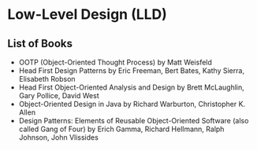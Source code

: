 # Low-Level Design (LLD)

## List of Books
- OOTP (Object-Oriented Thought Process) by Matt Weisfeld
- Head First Design Patterns by Eric Freeman, Bert Bates, Kathy Sierra, Elisabeth Robson
- Head First Object-Oriented Analysis and Design by Brett McLaughlin, Gary Pollice, David West
- Object-Oriented Design in Java by Richard Warburton, Christopher K. Allen
- Design Patterns: Elements of Reusable Object-Oriented Software (also called Gang of Four) by Erich Gamma, Richard Hellmann, Ralph Johnson, John Vlissides